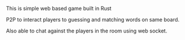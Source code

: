 This is simple web based game built in Rust

P2P to interact players to guessing and matching words on same board.

Also able to chat against the players in the room using web socket.
